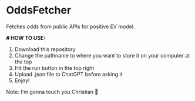 # OddsFetcher
Fetches odds from public APIs for positive EV model.

**# HOW TO USE:**
1) Download this repository
2) Change the pathname to where you want to store it on your computer at the top
3) Hit the run button in the top right
4) Upload .json file to ChatGPT before asking it
5) Enjoy!

Note: I'm gonna touch you Christian 🥀
